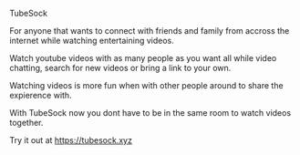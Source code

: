 
  TubeSock

  For anyone that wants to connect with friends and family from accross the internet while watching entertaining videos.

  Watch youtube videos with as many people as you want all while video chatting, search for new videos or bring a link to your own.

  Watching videos is more fun when with other people around to share the expierence with.

  With TubeSock now you dont have to be in the same room to watch videos together.

  Try it out at https://tubesock.xyz
